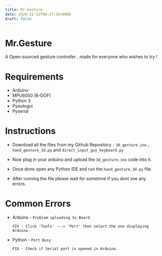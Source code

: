 ```yaml
---
title: Mr.Gesture
date: 2020-12-12T08:27:16+0000
draft: false
---
```

# Mr.Gesture
A Open-sourced gesture controller , made for everyone who wishes to try !

# Requirements

* Arduino 
* MPU6050 (6-DOF)
* Python 3
* Pyautogui
* Pyserial

# Instructions

* Download all the files from my Github Repository - `3d_gesture.ino` , `hand_gesture_3d.py` and `direct_input_guy_keyboard.py`

* Now plug in your arduino and upload the `3d_gesture.ino` code into it.
 
* Once done open any Python IDE and run the `hand_gesture_3d.py` file.

* After running the file please wait for sometime if you dont see any errors.

# Common Errors

* Arduino - `Problem uploading to Board`

      FIX - Click 'Tools' ---> 'Port' then select the one displaying Arduino.
      
* Python - `Port Busy`

      FIX - Check if Serial port is opened in Arduino.
      


                  
